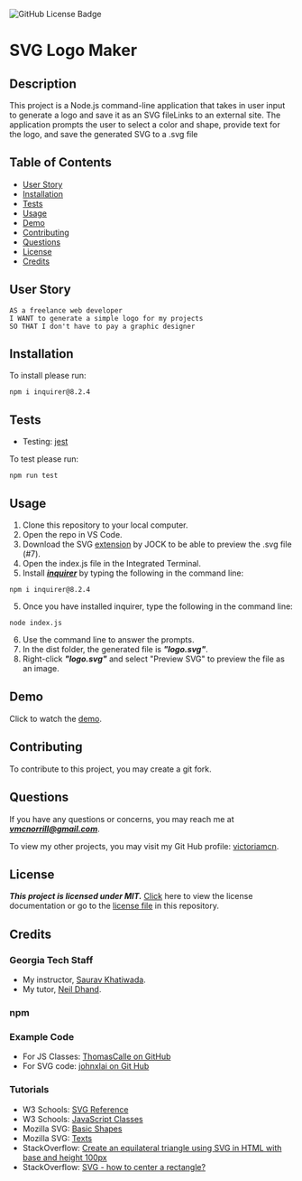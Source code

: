 ![GitHub License Badge](https://img.shields.io/badge/license-MIT-blue.svg)

# SVG Logo Maker

## Description

This project is a Node.js command-line application that takes in user input to generate a logo and save it as an SVG fileLinks to an external site. The application prompts the user to select a color and shape, provide text for the logo, and save the generated SVG to a .svg file

## Table of Contents
- [User Story](#user-story)
- [Installation](#installation)
- [Tests](#tests)
- [Usage](#usage)
- [Demo](#demo)
- [Contributing](#contributing)
- [Questions](#questions)
- [License](#license)
- [Credits](#credits)

## User Story

```
AS a freelance web developer
I WANT to generate a simple logo for my projects
SO THAT I don't have to pay a graphic designer
```

## Installation

To install please run:
```
npm i inquirer@8.2.4
```

## Tests

- Testing: [jest](https://www.npmjs.com/package/jest)

To test please run:
```
npm run test
```

## Usage

1. Clone this repository to your local computer.
2. Open the repo in VS Code.
3. Download the SVG [extension](https://marketplace.visualstudio.com/items?itemName=jock.svg) by JOCK to be able to preview the .svg file (#7).
4. Open the index.js file in the Integrated Terminal.
5. Install [***inquirer***](https://www.npmjs.com/package/inquirer) by typing the following in the command line:
```
npm i inquirer@8.2.4
```
5. Once you have installed inquirer, type the following in the command line:
```
node index.js
```
6. Use the command line to answer the prompts.
7. In the dist folder, the generated file is ***"logo.svg"***.
8. Right-click ***"logo.svg"*** and select "Preview SVG" to preview the file as an image.

## Demo

Click to watch the [demo]().

## Contributing

To contribute to this project, you may create a git fork.

## Questions

If you have any questions or concerns, you may reach me at ***vmcnorrill@gmail.com***.

To view my other projects, you may visit my Git Hub profile: [victoriamcn](https://github.com/victoriamcn).


## License

***This project is licensed under MIT.*** [Click](https://pitt.libguides.com/openlicensing/MIT#:~:text=Users%20of%20software%20using%20an,and%20the%20X%20Windows%20System.) here to view the license documentation or go to the [license file](https://github.com/victoriamcn/SVG-Logo-Maker/blob/main/LICENSE) in this repository.

## Credits

### Georgia Tech Staff

- My instructor, [Saurav Khatiwada](https://github.com/khatiwadasaurav).
- My tutor, [Neil Dhand](https://github.com/neildhand).

### npm


### Example Code
- For JS Classes: [ThomasCalle on GitHub](https://github.com/ThomasCalle/Thomas-Object-Oriented-Programming-SVG-Logo-Maker/blob/main/index.js)
- For SVG code: [johnxlai on Git Hub](https://github.com/johnxlai/svg-logo-maker/blob/main/lib/generateSvg.js)

### Tutorials
- W3 Schools: [SVG Reference](https://www.w3schools.com/graphics/svg_reference.asp) 
- W3 Schools:  [JavaScript Classes](https://www.w3schools.com/js/js_classes.asp)
- Mozilla SVG: [Basic Shapes](https://developer.mozilla.org/en-US/docs/Web/SVG/Tutorial/Basic_Shapes)
- Mozilla SVG: [Texts](https://developer.mozilla.org/en-US/docs/Web/SVG/Tutorial/Texts)
- StackOverflow: [Create an equilateral triangle using SVG in HTML with base and height 100px](https://stackoverflow.com/questions/54955165/create-a-equilateral-triangle-using-svg-in-html-with-base-and-height-100px)
- StackOverflow: [SVG - how to center a rectangle?](https://stackoverflow.com/questions/53946107/svg-how-to-center-a-rectangle)